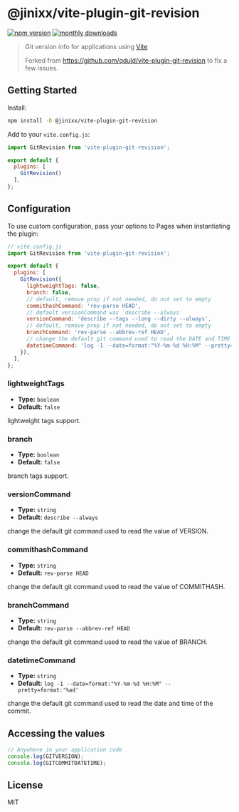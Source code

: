 # @jinixx/vite-plugin-git-revision

[![npm version](https://badgen.net/npm/v/@jinixx/vite-plugin-git-revision)](https://www.npmjs.com/package/@jinixx/vite-plugin-git-revision)
[![monthly downloads](https://badgen.net/npm/dm/@jinixx/vite-plugin-git-revision)](https://www.npmjs.com/package/@jinixx/vite-plugin-git-revision)

> Git version info for applications using [Vite](https://github.com/vitejs/vite)
>
> Forked from https://github.com/qduld/vite-plugin-git-revision to fix a few issues.

## Getting Started

Install:

```bash
npm install -D @jinixx/vite-plugin-git-revision
```

Add to your `vite.config.js`:

```js
import GitRevision from 'vite-plugin-git-revision';

export default {
  plugins: [
    GitRevision()
  ],
};
```

## Configuration

To use custom configuration, pass your options to Pages when instantiating the plugin:

```js
// vite.config.js
import GitRevision from 'vite-plugin-git-revision';

export default {
  plugins: [
    GitRevision({
      lightweightTags: false,
      branch: false,
      // default, remove prop if not needed, do not set to empty
      commithashCommand: 'rev-parse HEAD',
      // default versionCommand was `describe --always`
      versionCommand: 'describe --tags --long --dirty --always',
      // default, remove prop if not needed, do not set to empty
      branchCommand: 'rev-parse --abbrev-ref HEAD',
      // change the default git command used to read the DATE and TIME of the commit
      datetimeCommand: 'log -1 --date=format:"%Y-%m-%d %H:%M" --pretty=format:'%ad'',
    }),
  ],
};
```

### lightweightTags

- **Type:** `boolean`
- **Default:** `false`

lightweight tags support.

### branch

- **Type:** `boolean`
- **Default:** `false`

branch tags support.

### versionCommand

- **Type:** `string`
- **Default:** `describe --always`

change the default git command used to read the value of VERSION.

### commithashCommand

- **Type:** `string`
- **Default:** `rev-parse HEAD`

change the default git command used to read the value of COMMITHASH.

### branchCommand

- **Type:** `string`
- **Default:** `rev-parse --abbrev-ref HEAD`

change the default git command used to read the value of BRANCH.

### datetimeCommand

- **Type:** `string`
- **Default:** `log -1 --date=format:"%Y-%m-%d %H:%M" --pretty=format:'%ad'`

change the default git command used to read the date and time of the commit.

## Accessing the values

```js
// Anywhere in your application code
console.log(GITVERSION);
console.log(GITCOMMITDATETIME);
```

## License

MIT
